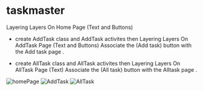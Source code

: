 # taskmaster

Layering Layers On Home Page (Text and Buttons)
 * create AddTask class and AddTask activites then Layering Layers On AddTask Page (Text and Buttons) 
 Associate the (Add task) button with the Add task page .

 * create AllTask class and AllTask activites then Layering Layers On AllTask Page (Text) 
 Associate the (All  task) button with the Alltask page .

 ![homePage]()
 ![AddTask]()
 ![AllTask]()






